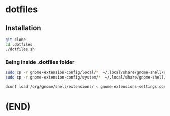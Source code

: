 # dotfiles

## Installation

```bash
git clone
cd .dotfiles
./dotfiles.sh
```

### Being Inside .dotfiles folder

```bash
sudo cp -r gnome-extension-config/local/*  ~/.local/share/gnome-shell/extensions/
sudo cp -r gnome-extension-config/system/*  ~/.local/share/gnome-shell/extensions/

dconf load /org/gnome/shell/extensions/ < gnome-extensions-settings.conf

```




# (END)
